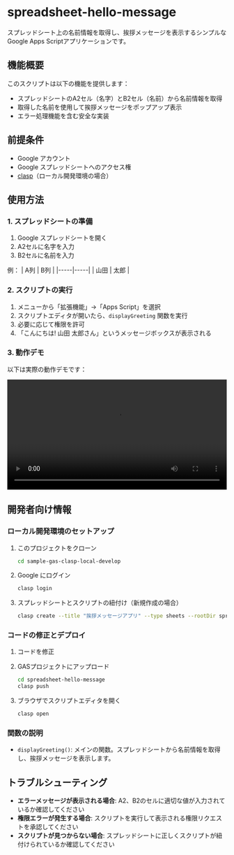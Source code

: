 # spreadsheet-hello-message

スプレッドシート上の名前情報を取得し、挨拶メッセージを表示するシンプルなGoogle Apps Scriptアプリケーションです。

## 機能概要

このスクリプトは以下の機能を提供します：

- スプレッドシートのA2セル（名字）とB2セル（名前）から名前情報を取得
- 取得した名前を使用して挨拶メッセージをポップアップ表示
- エラー処理機能を含む安全な実装

## 前提条件

- Google アカウント
- Google スプレッドシートへのアクセス権
- [clasp](https://github.com/google/clasp)（ローカル開発環境の場合）

## 使用方法

### 1. スプレッドシートの準備

1. Google スプレッドシートを開く
2. A2セルに名字を入力
3. B2セルに名前を入力

例：
| A列 | B列 |
|-----|-----|
| 山田 | 太郎 |

### 2. スクリプトの実行

1. メニューから「拡張機能」→「Apps Script」を選択
2. スクリプトエディタが開いたら、`displayGreeting` 関数を実行
3. 必要に応じて権限を許可
4. 「こんにちは! 山田 太郎さん」というメッセージボックスが表示される

### 3. 動作デモ

以下は実際の動作デモです：

<video src="../resources/movie/Msgbox-dev.mov" controls width="100%"></video>

## 開発者向け情報

### ローカル開発環境のセットアップ

1. このプロジェクトをクローン
   ```bash
   cd sample-gas-clasp-local-develop
   ```

2. Google にログイン
   ```bash
   clasp login
   ```

3. スプレッドシートとスクリプトの紐付け（新規作成の場合）
   ```bash
   clasp create --title "挨拶メッセージアプリ" --type sheets --rootDir spreadsheet-hello-message
   ```

### コードの修正とデプロイ

1. コードを修正
2. GASプロジェクトにアップロード
   ```bash
   cd spreadsheet-hello-message
   clasp push
   ```

3. ブラウザでスクリプトエディタを開く
   ```bash
   clasp open
   ```

### 関数の説明

- `displayGreeting()`: メインの関数。スプレッドシートから名前情報を取得し、挨拶メッセージを表示します。

## トラブルシューティング

- **エラーメッセージが表示される場合**: A2、B2のセルに適切な値が入力されているか確認してください
- **権限エラーが発生する場合**: スクリプトを実行して表示される権限リクエストを承認してください
- **スクリプトが見つからない場合**: スプレッドシートに正しくスクリプトが紐付けられているか確認してください

